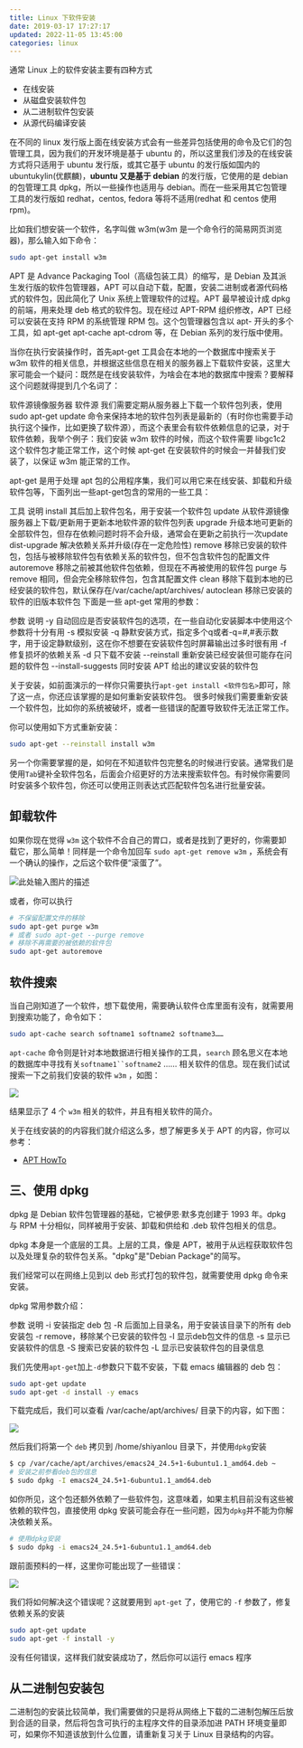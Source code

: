```yaml
---
title: Linux 下软件安装
date: 2019-03-17 17:27:17
updated: 2022-11-05 13:45:00
categories: linux
---
```


通常 Linux 上的软件安装主要有四种方式

* 在线安装
* 从磁盘安装软件包
* 从二进制软件包安装
* 从源代码编译安装

在不同的 linux 发行版上面在线安装方式会有一些差异包括使用的命令及它们的包管理工具，因为我们的开发环境是基于 ubuntu 的，所以这里我们涉及的在线安装方式将只适用于 ubuntu 发行版，或其它基于 ubuntu 的发行版如国内的 ubuntukylin(优麒麟)，**ubuntu 又是基于 debian** 的发行版，它使用的是 debian 的包管理工具 dpkg，所以一些操作也适用与 debian。而在一些采用其它包管理工具的发行版如 redhat，centos, fedora 等将不适用(redhat 和 centos 使用 rpm)。

比如我们想安装一个软件，名字叫做 w3m(w3m 是一个命令行的简易网页浏览器)，那么输入如下命令：

```sh
sudo apt-get install w3m
```

APT 是 Advance Packaging Tool（高级包装工具）的缩写，是 Debian 及其派生发行版的软件包管理器，APT 可以自动下载，配置，安装二进制或者源代码格式的软件包，因此简化了 Unix 系统上管理软件的过程。APT 最早被设计成 dpkg 的前端，用来处理 deb 格式的软件包。现在经过 APT-RPM 组织修改，APT 已经可以安装在支持 RPM 的系统管理 RPM 包。这个包管理器包含以 apt- 开头的多个工具，如 apt-get apt-cache apt-cdrom 等，在 Debian 系列的发行版中使用。

当你在执行安装操作时，首先apt-get 工具会在本地的一个数据库中搜索关于 w3m 软件的相关信息，并根据这些信息在相关的服务器上下载软件安装，这里大家可能会一个疑问：既然是在线安装软件，为啥会在本地的数据库中搜索？要解释这个问题就得提到几个名词了：

软件源镜像服务器
软件源
我们需要定期从服务器上下载一个软件包列表，使用 sudo apt-get update 命令来保持本地的软件包列表是最新的（有时你也需要手动执行这个操作，比如更换了软件源），而这个表里会有软件依赖信息的记录，对于软件依赖，我举个例子：我们安装 w3m 软件的时候，而这个软件需要 libgc1c2 这个软件包才能正常工作，这个时候 apt-get 在安装软件的时候会一并替我们安装了，以保证 w3m 能正常的工作。

apt-get 是用于处理 apt 包的公用程序集，我们可以用它来在线安装、卸载和升级软件包等，下面列出一些apt-get包含的常用的一些工具：

工具 说明
install 其后加上软件包名，用于安装一个软件包
update 从软件源镜像服务器上下载/更新用于更新本地软件源的软件包列表
upgrade 升级本地可更新的全部软件包，但存在依赖问题时将不会升级，通常会在更新之前执行一次update
dist-upgrade 解决依赖关系并升级(存在一定危险性)
remove 移除已安装的软件包，包括与被移除软件包有依赖关系的软件包，但不包含软件包的配置文件
autoremove 移除之前被其他软件包依赖，但现在不再被使用的软件包
purge 与 remove 相同，但会完全移除软件包，包含其配置文件
clean 移除下载到本地的已经安装的软件包，默认保存在/var/cache/apt/archives/
autoclean 移除已安装的软件的旧版本软件包
下面是一些 apt-get 常用的参数：

参数 说明
-y 自动回应是否安装软件包的选项，在一些自动化安装脚本中使用这个参数将十分有用
-s	模拟安装
-q	静默安装方式，指定多个q或者-q=#,#表示数字，用于设定静默级别，这在你不想要在安装软件包时屏幕输出过多时很有用
-f	修复损坏的依赖关系
-d 只下载不安装
--reinstall 重新安装已经安装但可能存在问题的软件包
--install-suggests  同时安装 APT 给出的建议安装的软件包

关于安装，如前面演示的一样你只需要执行`apt-get install <软件包名>`即可，除了这一点，你还应该掌握的是如何重新安装软件包。 很多时候我们需要重新安装一个软件包，比如你的系统被破坏，或者一些错误的配置导致软件无法正常工作。

你可以使用如下方式重新安装：

```sh
sudo apt-get --reinstall install w3m
```

另一个你需要掌握的是，如何在不知道软件包完整名的时候进行安装。通常我们是使用`Tab`键补全软件包名，后面会介绍更好的方法来搜索软件包。有时候你需要同时安装多个软件包，你还可以使用正则表达式匹配软件包名进行批量安装。

## 卸载软件

如果你现在觉得 `w3m` 这个软件不合自己的胃口，或者是找到了更好的，你需要卸载它，那么简单！同样是一个命令加回车 `sudo apt-get remove w3m` ，系统会有一个确认的操作，之后这个软件便“滚蛋了”。

![此处输入图片的描述](https://upload-images.jianshu.io/upload_images/1662509-cdf44d1f753a5804?imageMogr2/auto-orient/strip%7CimageView2/2/w/1240)

或者，你可以执行

```sh
# 不保留配置文件的移除
sudo apt-get purge w3m
# 或者 sudo apt-get --purge remove
# 移除不再需要的被依赖的软件包
sudo apt-get autoremove
```

## 软件搜索

当自己刚知道了一个软件，想下载使用，需要确认软件仓库里面有没有，就需要用到搜索功能了，命令如下：

```sh
sudo apt-cache search softname1 softname2 softname3……
```

`apt-cache` 命令则是针对本地数据进行相关操作的工具，`search` 顾名思义在本地的数据库中寻找有关`softname1``softname2` …… 相关软件的信息。现在我们试试搜索一下之前我们安装的软件 `w3m` ，如图：

![](https://upload-images.jianshu.io/upload_images/1662509-6a989b000d57f301?imageMogr2/auto-orient/strip%7CimageView2/2/w/1240)

结果显示了 4 个 `w3m` 相关的软件，并且有相关软件的简介。

关于在线安装的的内容我们就介绍这么多，想了解更多关于 APT 的内容，你可以参考：

* [APT HowTo](http://www.debian.org/doc/manuals/apt-howto/index.zh-cn.html#contents)

## 三、使用 dpkg

dpkg 是 Debian 软件包管理器的基础，它被伊恩·默多克创建于 1993 年。dpkg 与 RPM 十分相似，同样被用于安装、卸载和供给和 .deb 软件包相关的信息。

dpkg 本身是一个底层的工具。上层的工具，像是 APT，被用于从远程获取软件包以及处理复杂的软件包关系。"dpkg"是"Debian Package"的简写。

我们经常可以在网络上见到以 deb 形式打包的软件包，就需要使用 dpkg 命令来安装。

dpkg 常用参数介绍：

参数 说明
-i	安装指定 deb 包
-R	后面加上目录名，用于安装该目录下的所有 deb 安装包
-r	remove，移除某个已安装的软件包
-I	显示deb包文件的信息
-s	显示已安装软件的信息
-S	搜索已安装的软件包
-L	显示已安装软件包的目录信息

我们先使用`apt-get`加上`-d`参数只下载不安装，下载 emacs 编辑器的 deb 包：

```sh
sudo apt-get update
sudo apt-get -d install -y emacs
```

下载完成后，我们可以查看 /var/cache/apt/archives/ 目录下的内容，如下图：

![](https://upload-images.jianshu.io/upload_images/1662509-23d1c4df6249664f?imageMogr2/auto-orient/strip%7CimageView2/2/w/1240)

然后我们将第一个 `deb` 拷贝到 /home/shiyanlou 目录下，并使用`dpkg`安装

```sh
$ cp /var/cache/apt/archives/emacs24_24.5+1-6ubuntu1.1_amd64.deb ~
# 安装之前参看deb包的信息
$ sudo dpkg -I emacs24_24.5+1-6ubuntu1.1_amd64.deb
```

如你所见，这个包还额外依赖了一些软件包，这意味着，如果主机目前没有这些被依赖的软件包，直接使用 dpkg 安装可能会存在一些问题，因为`dpkg`并不能为你解决依赖关系。

```sh
# 使用dpkg安装
$ sudo dpkg -i emacs24_24.5+1-6ubuntu1.1_amd64.deb
```

跟前面预料的一样，这里你可能出现了一些错误：

![](https://upload-images.jianshu.io/upload_images/1662509-3c99f477657a2830?imageMogr2/auto-orient/strip%7CimageView2/2/w/1240)

我们将如何解决这个错误呢？这就要用到 `apt-get` 了，使用它的 `-f` 参数了，修复依赖关系的安装

```sh
sudo apt-get update
sudo apt-get -f install -y
```

没有任何错误，这样我们就安装成功了，然后你可以运行 emacs 程序

## 从二进制包安装包

二进制包的安装比较简单，我们需要做的只是将从网络上下载的二进制包解压后放到合适的目录，然后将包含可执行的主程序文件的目录添加进 PATH 环境变量即可，如果你不知道该放到什么位置，请重新复习关于 Linux 目录结构的内容。
